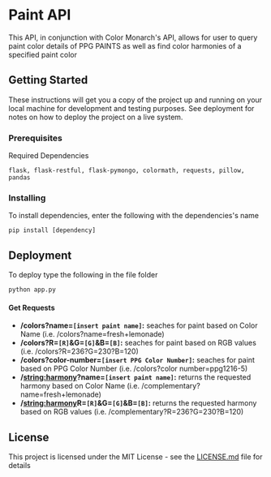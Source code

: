 # Paint API

This API, in conjunction with Color Monarch's API, allows for user to query paint color details of PPG PAINTS as well as find color harmonies of a specified paint color


## Getting Started

These instructions will get you a copy of the project up and running on your local machine for development and testing purposes. See deployment for notes on how to deploy the project on a live system.

### Prerequisites

Required Dependencies

```
flask, flask-restful, flask-pymongo, colormath, requests, pillow, pandas
```


### Installing

To install dependencies, enter the following with the dependencies's name

```
pip install [dependency]
```

## Deployment
To deploy type the following in the file folder

```
python app.py
```
#### Get Requests
* __/colors?name=`[insert paint name]`:__ seaches for paint based on Color Name  (i.e. /colors?name=fresh+lemonade)
* __/colors?R=`[R]`&G=`[G]`&B=`[B]`:__ seaches for paint based on RGB values (i.e. /colors?R=236?G=230?B=120)
* __/colors?color-number=`[insert PPG Color Number]`:__ seaches for paint based on PPG Color Number (i.e. /colors?color number=ppg1216-5)
* __/<string:harmony>?name=`[insert paint name]`:__ returns the requested harmony based on Color Name (i.e. /complementary?name=fresh+lemonade)
* __/<string:harmony>R=`[R]`&G=`[G]`&B=`[B]`:__ returns the requested harmony based on RGB values (i.e. /complementary?R=236?G=230?B=120)

## License

This project is licensed under the MIT License - see the [LICENSE.md](LICENSE.md) file for details
